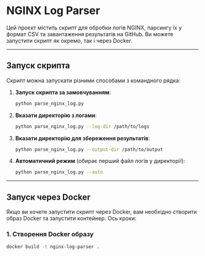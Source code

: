 # NGINX Log Parser

Цей проєкт містить скрипт для обробки логів NGINX, парсингу їх у формат CSV та завантаження результатів на GitHub. Ви можете запустити скрипт як окремо, так і через Docker.

---

## Запуск скрипта

Скрипт можна запускати різними способами з командного рядка:

1. **Запуск скрипта за замовчуванням**:
    ```bash
    python parse_nginx_log.py
    ```

2. **Вказати директорію з логами**:
    ```bash
    python parse_nginx_log.py --log-dir /path/to/logs
    ```

3. **Вказати директорію для збереження результатів**:
    ```bash
    python parse_nginx_log.py --output-dir /path/to/output
    ```

4. **Автоматичний режим** (обирає перший файл логів у директорії):
    ```bash
    python parse_nginx_log.py --auto
    ```

---

## Запуск через Docker

Якщо ви хочете запустити скрипт через Docker, вам необхідно створити образ Docker та запустити контейнер. Ось кроки:

### 1. Створення Docker образу
```bash
docker build -t nginx-log-parser .
```